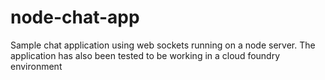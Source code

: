 node-chat-app
=============

Sample chat application using web sockets running on a node server. The application has also been tested to be working in a cloud foundry environment
